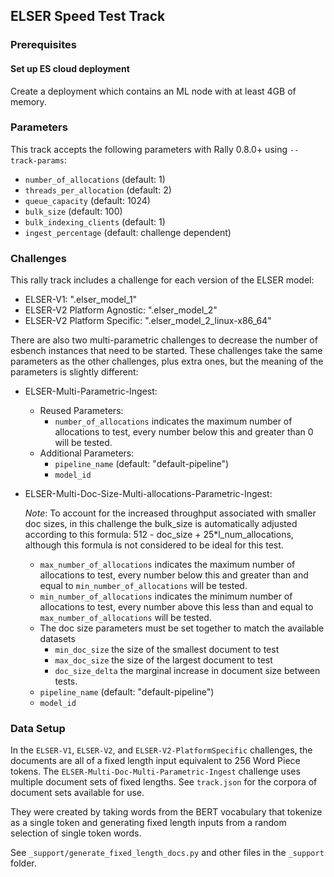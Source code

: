 ## ELSER Speed Test Track

### Prerequisites
#### Set up ES cloud deployment
Create a deployment which contains an ML node with at least 4GB of memory.

### Parameters
This track accepts the following parameters with Rally 0.8.0+ using `--track-params`:
* `number_of_allocations` (default: 1)
* `threads_per_allocation` (default: 2)
* `queue_capacity` (default: 1024)
* `bulk_size` (default: 100)
* `bulk_indexing_clients` (default: 1)
* `ingest_percentage` (default: challenge dependent)

### Challenges
This rally track includes a challenge for each version of the ELSER model:
* ELSER-V1: ".elser_model_1"
* ELSER-V2 Platform Agnostic: ".elser_model_2"
* ELSER-V2 Platform Specific: ".elser_model_2_linux-x86_64"

There are also two multi-parametric challenges to decrease the number of esbench instances that need to be started. These challenges take the same parameters as the other challenges, plus extra ones, but the meaning of the parameters is slightly different: 
* ELSER-Multi-Parametric-Ingest: 
    * Reused Parameters:
      * `number_of_allocations` indicates the maximum number of allocations to test, every number below this and greater than 0 will be tested. 
    * Additional Parameters:
      * `pipeline_name` (default: "default-pipeline")
      * `model_id`
* ELSER-Multi-Doc-Size-Multi-allocations-Parametric-Ingest:

    *Note*: To account for the increased throughput associated with smaller doc sizes, in this challenge the bulk_size is automatically adjusted according to this formula: 512 - doc_size + 25*l_num_allocations, although this formula is not considered to be ideal for this test.

    * `max_number_of_allocations` indicates the maximum number of allocations to test, every number below this and greater than and equal to `min_number_of_allocations` will be tested.
    * `min_number_of_allocations` indicates the minimum number of allocations to test, every number above this less than and equal to `max_number_of_allocations` will be tested.
    * The doc size parameters must be set together to match the available datasets 
      * `min_doc_size` the size of the smallest document to test
      * `max_doc_size` the size of the largest document to test
      * `doc_size_delta` the marginal increase in document size between tests.
    * `pipeline_name` (default: "default-pipeline")
    * `model_id`




### Data Setup
In the `ELSER-V1`, `ELSER-V2`, and `ELSER-V2-PlatformSpecific` challenges, the documents are all of a fixed length input equivalent to 256 Word Piece tokens. The `ELSER-Multi-Doc-Multi-Parametric-Ingest` challenge uses multiple document sets of fixed lengths. See `track.json` for the corpora of document sets available for use.

They were created by taking words from the BERT vocabulary that tokenize as a single token and generating fixed length inputs from a random selection of single token words.

See `_support/generate_fixed_length_docs.py` and other files in the `_support` folder.
